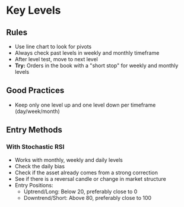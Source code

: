 # Key Levels

<!--
Daily: Teste cada KL do passado recente
-->

## Rules

- Use line chart to look for pivots
- Always check past levels in weekly and monthly timeframe
- After level test, move to next level
- **Try:** Orders in the book with a "short stop" for weekly and monthly levels

## Good Practices

- Keep only one level up and one level down per timeframe (day/week/month)

## Entry Methods

<!-- ### With RSI

- Check if is oversold/overbought -->

### With Stochastic RSI

<!--
4h TF
-->

- Works with monthly, weekly and daily levels
- Check the daily bias
- Check if the asset already comes from a strong correction
- See if there is a reversal candle or change in market structure
- Entry Positions:
  - Uptrend/Long: Below 20, preferably close to 0
  - Downtrend/Short: Above 80, preferably close to 100

<!--
- Be patient, wait for the K line change direction.
-->

